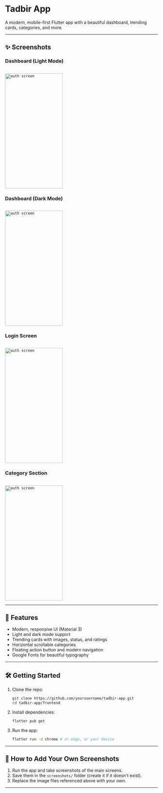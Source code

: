 # Tadbir App

A modern, mobile-first Flutter app with a beautiful dashboard, trending cards, categories, and more.

---

## ✨ Screenshots

### Dashboard (Light Mode)

<code> <img src="/Nouveau dossier/img1.jpg" width="190" height="380" alt="auth screen"> </code>

### Dashboard (Dark Mode)

<code> <img src="/Nouveau dossier/img1.jpg" width="190" height="380" alt="auth screen"> </code>

### Login Screen

<code> <img src="/Nouveau dossier/img1.jpg" width="190" height="380" alt="auth screen"> </code>

### Category Section

<code> <img src="/Nouveau dossier/img1.jpg" width="190" height="380" alt="auth screen"> </code>

---

## 🚀 Features
- Modern, responsive UI (Material 3)
- Light and dark mode support
- Trending cards with images, status, and ratings
- Horizontal scrollable categories
- Floating action button and modern navigation
- Google Fonts for beautiful typography

---

## 🛠️ Getting Started
1. Clone the repo:
   ```sh
   git clone https://github.com/yourusername/tadbir-app.git
   cd tadbir-app/frontend
   ```
2. Install dependencies:
   ```sh
   flutter pub get
   ```
3. Run the app:
   ```sh
   flutter run -d chrome # or edge, or your device
   ```

---

## 📸 How to Add Your Own Screenshots
1. Run the app and take screenshots of the main screens.
2. Save them in the `screenshots/` folder (create it if it doesn't exist).
3. Replace the image files referenced above with your own.

---


